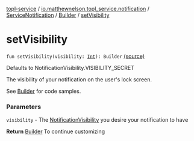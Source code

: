 [topl-service](../../../index.md) / [io.matthewnelson.topl_service.notification](../../index.md) / [ServiceNotification](../index.md) / [Builder](index.md) / [setVisibility](./set-visibility.md)

# setVisibility

`fun setVisibility(visibility: `[`Int`](https://kotlinlang.org/api/latest/jvm/stdlib/kotlin/-int/index.html)`): Builder` [(source)](https://github.com/05nelsonm/TorOnionProxyLibrary-Android/blob/master/topl-service/src/main/java/io/matthewnelson/topl_service/notification/ServiceNotification.kt#L276)

Defaults to NotificationVisibility.VISIBILITY_SECRET

The visibility of your notification on the user's lock screen.

See [Builder](index.md) for code samples.

### Parameters

`visibility` - The [NotificationVisibility](#) you desire your notification to have

**Return**
[Builder](index.md) To continue customizing


